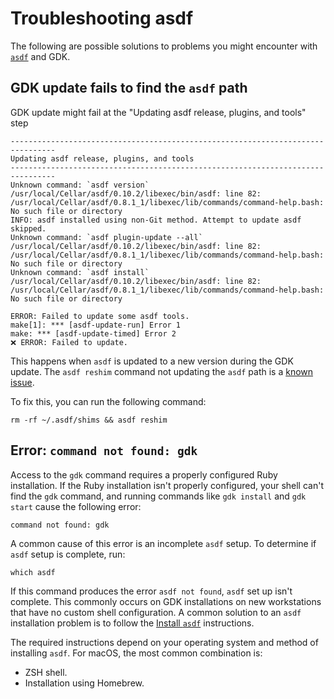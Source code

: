 # Troubleshooting asdf

The following are possible solutions to problems you might encounter with [`asdf`](https://asdf-vm.com) and GDK.

## GDK update fails to find the `asdf` path

GDK update might fail at the "Updating asdf release, plugins, and tools" step

```plaintext
--------------------------------------------------------------------------------
Updating asdf release, plugins, and tools
--------------------------------------------------------------------------------
Unknown command: `asdf version`
/usr/local/Cellar/asdf/0.10.2/libexec/bin/asdf: line 82: /usr/local/Cellar/asdf/0.8.1_1/libexec/lib/commands/command-help.bash: No such file or directory
INFO: asdf installed using non-Git method. Attempt to update asdf skipped.
Unknown command: `asdf plugin-update --all`
/usr/local/Cellar/asdf/0.10.2/libexec/bin/asdf: line 82: /usr/local/Cellar/asdf/0.8.1_1/libexec/lib/commands/command-help.bash: No such file or directory
Unknown command: `asdf install`
/usr/local/Cellar/asdf/0.10.2/libexec/bin/asdf: line 82: /usr/local/Cellar/asdf/0.8.1_1/libexec/lib/commands/command-help.bash: No such file or directory

ERROR: Failed to update some asdf tools.
make[1]: *** [asdf-update-run] Error 1
make: *** [asdf-update-timed] Error 2
❌️ ERROR: Failed to update.
```

This happens when `asdf` is updated to a new version during the GDK update. The `asdf reshim` command not updating the `asdf`
path is a [known issue](https://github.com/asdf-vm/asdf/issues/531).

To fix this, you can run the following command:

```shell
rm -rf ~/.asdf/shims && asdf reshim
```

## Error: `command not found: gdk`

Access to the `gdk` command requires a properly configured Ruby installation. If the Ruby installation isn't properly
configured, your shell can't find the `gdk` command, and running commands like `gdk install` and `gdk start`
cause the following error:

```shell
command not found: gdk
```

A common cause of this error is an incomplete `asdf` setup. To determine if `asdf` setup is complete, run:

```shell
which asdf
```

If this command produces the error `asdf not found`, `asdf` set up isn't complete. This commonly occurs on GDK installations
on new workstations that have no custom shell configuration. A common solution to an `asdf` installation problem is to
follow the [Install `asdf`](https://asdf-vm.com/guide/getting-started.html#_3-install-asdf) instructions.

The required instructions depend on your operating system and method of installing `asdf`. For macOS, the most common
combination is:

- ZSH shell.
- Installation using Homebrew.
